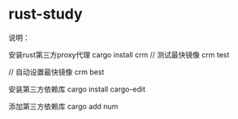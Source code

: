 # rust-study

说明：

安装rust第三方proxy代理
cargo install crm
// 测试最快镜像
crm test

// 自动设置最快镜像
crm best

安装第三方依赖库
cargo install cargo-edit

添加第三方依赖库
cargo add num